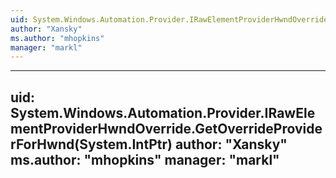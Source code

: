 ```yaml
---
uid: System.Windows.Automation.Provider.IRawElementProviderHwndOverride
author: "Xansky"
ms.author: "mhopkins"
manager: "markl"
---
```


---
uid: System.Windows.Automation.Provider.IRawElementProviderHwndOverride.GetOverrideProviderForHwnd(System.IntPtr)
author: "Xansky"
ms.author: "mhopkins"
manager: "markl"
---
